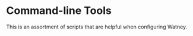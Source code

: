 Command-line Tools
==================

This is an assortment of scripts that are helpful when configuring Watney.
